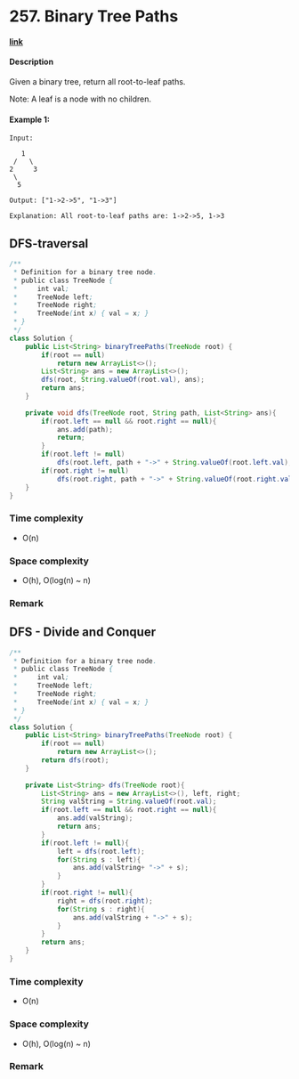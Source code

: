 # 257. Binary Tree Paths

#### [link](https://leetcode.com/problems/binary-tree-paths/) 

#### Description
Given a binary tree, return all root-to-leaf paths.

Note: A leaf is a node with no children.

#### Example 1:
```
Input:

   1
 /   \
2     3
 \
  5

Output: ["1->2->5", "1->3"]

Explanation: All root-to-leaf paths are: 1->2->5, 1->3
```

## DFS-traversal
```java
/**
 * Definition for a binary tree node.
 * public class TreeNode {
 *     int val;
 *     TreeNode left;
 *     TreeNode right;
 *     TreeNode(int x) { val = x; }
 * }
 */
class Solution {
    public List<String> binaryTreePaths(TreeNode root) {
        if(root == null)
            return new ArrayList<>();
        List<String> ans = new ArrayList<>();
        dfs(root, String.valueOf(root.val), ans);
        return ans;
    }
    
    private void dfs(TreeNode root, String path, List<String> ans){
        if(root.left == null && root.right == null){
            ans.add(path);
            return;
        }
        if(root.left != null)
            dfs(root.left, path + "->" + String.valueOf(root.left.val), ans);
        if(root.right != null)
            dfs(root.right, path + "->" + String.valueOf(root.right.val), ans);
    }
}
```
### Time complexity
* O(n)
### Space complexity
* O(h), O(log(n) ~ n)
### Remark

## DFS - Divide and Conquer
```java
/**
 * Definition for a binary tree node.
 * public class TreeNode {
 *     int val;
 *     TreeNode left;
 *     TreeNode right;
 *     TreeNode(int x) { val = x; }
 * }
 */
class Solution {
    public List<String> binaryTreePaths(TreeNode root) {
        if(root == null)
            return new ArrayList<>();
        return dfs(root);
    }
    
    private List<String> dfs(TreeNode root){
        List<String> ans = new ArrayList<>(), left, right;
        String valString = String.valueOf(root.val);
        if(root.left == null && root.right == null){
            ans.add(valString);
            return ans;
        }
        if(root.left != null){
            left = dfs(root.left);
            for(String s : left){
                ans.add(valString+ "->" + s);
            }
        }
        if(root.right != null){
            right = dfs(root.right);
            for(String s : right){
                ans.add(valString + "->" + s);
            }
        }
        return ans;
    }
}
```
### Time complexity
* O(n)
### Space complexity
* O(h), O(log(n) ~ n)
### Remark